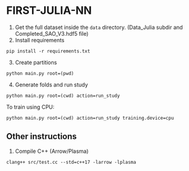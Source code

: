 # FIRST-JULIA-NN

1. Get the full dataset inside the `data` directory. (Data_Julia subdir and Completed_SAO_V3.hdf5 file)
2. Install requirements
```
pip install -r requirements.txt
```
3. Create partitions
```
python main.py root=(pwd)
```
4. Generate folds and run study
```
python main.py root=(cwd) action=run_study
```

To train using CPU:
```
python main.py root=(cwd) action=run_study training.device=cpu
```

## Other instructions
1. Compile C++ (Arrow/Plasma)
```
clang++ src/test.cc --std=c++17 -larrow -lplasma
```